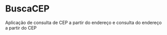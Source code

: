 # BuscaCEP
Aplicação de consulta de CEP a partir do endereço e consulta do endereço a partir do CEP
